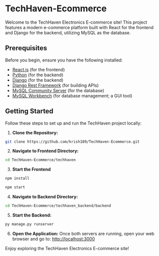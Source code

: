 # TechHaven-Ecommerce
Welcome to the TechHaven Electronics E-commerce site! This project features a modern e-commerce platform built with React for the frontend and Django for the backend, utilizing MySQL as the database.
## Prerequisites
Before you begin, ensure you have the following installed:
- [React.js](https://reactjs.org/) (for the frontend)
- [Python](https://www.python.org/) (for the backend)
- [Django](https://www.djangoproject.com/) (for the backend)
- [Django Rest Framework](https://www.django-rest-framework.org/) (for building APIs)
- [MySQL Community Server](https://dev.mysql.com/downloads/mysql/) (for the database)
- [MySQL Workbench](https://dev.mysql.com/downloads/workbench/) (for database management; a GUI tool)
## Getting Started
Follow these steps to set up and run the TechHaven project locally:
1. **Clone the Repository:**
```bash
git clone https://github.com/krish189/TechHaven-Ecommerce.git
```
2. **Navigate to Frontend Directory:**
```bash
cd TechHaven-Ecommerce/techhaven
```
3. **Start the Frontend**
```bash
npm install
```
```bash
npm start
```
4. **Navigate to Backend Directory:**
```bash
cd TechHaven-Ecommerce/techhaven_backend/backend
```
5. **Start the Backend:**
```bash
py manage.py runserver
```
6. **Open the Application:**
Once both servers are running, open your web browser and go to:
  [http://localhost:3000](http://localhost:3000)

Enjoy exploring the TechHaven Electronics E-commerce site!
